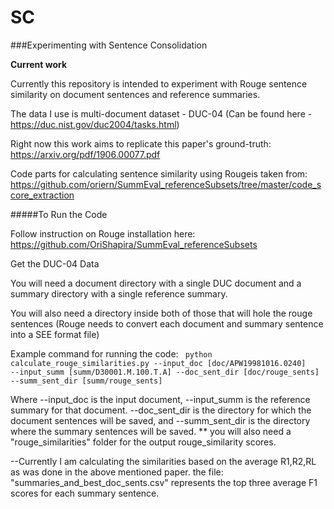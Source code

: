 # SC

###Experimenting with Sentence Consolidation


**Current work**

Currently this repository is intended to experiment with Rouge sentence similarity on document sentences and reference summaries.

The data I use is multi-document dataset - DUC-04
(Can be found here - https://duc.nist.gov/duc2004/tasks.html)

Right now this work aims to replicate this paper's ground-truth:
https://arxiv.org/pdf/1906.00077.pdf

Code parts for calculating sentence similarity using Rougeis taken from: https://github.com/oriern/SummEval_referenceSubsets/tree/master/code_score_extraction

#####To Run the Code

Follow instruction on Rouge installation here:
https://github.com/OriShapira/SummEval_referenceSubsets

Get the DUC-04 Data

You will need a document directory with a single DUC document
and a summary directory with a single reference summary.

You will also need a directory inside both of those that will hole the rouge sentences
(Rouge needs to convert each document and summary sentence into a SEE format file)

Example command for running the code:
<code> python calculate_rouge_similarities.py --input_doc [doc/APW19981016.0240] --input_summ [summ/D30001.M.100.T.A] --doc_sent_dir [doc/rouge_sents] --summ_sent_dir [summ/rouge_sents] </code>


Where --input_doc is the input document, --input_summ is the reference summary for that document.
--doc_sent_dir is the directory for which the document sentences will be saved, and --summ_sent_dir is the directory where the summary sentences will be saved.
 ** you will also need a "rouge_similarities" folder for the output rouge_similarity scores.
 
 
 --Currently I am calculating the similarities based on the average R1,R2,RL as was done in the above mentioned paper.
 the file: "summaries_and_best_doc_sents.csv" represents the top three average F1 scores for each summary sentence.
 